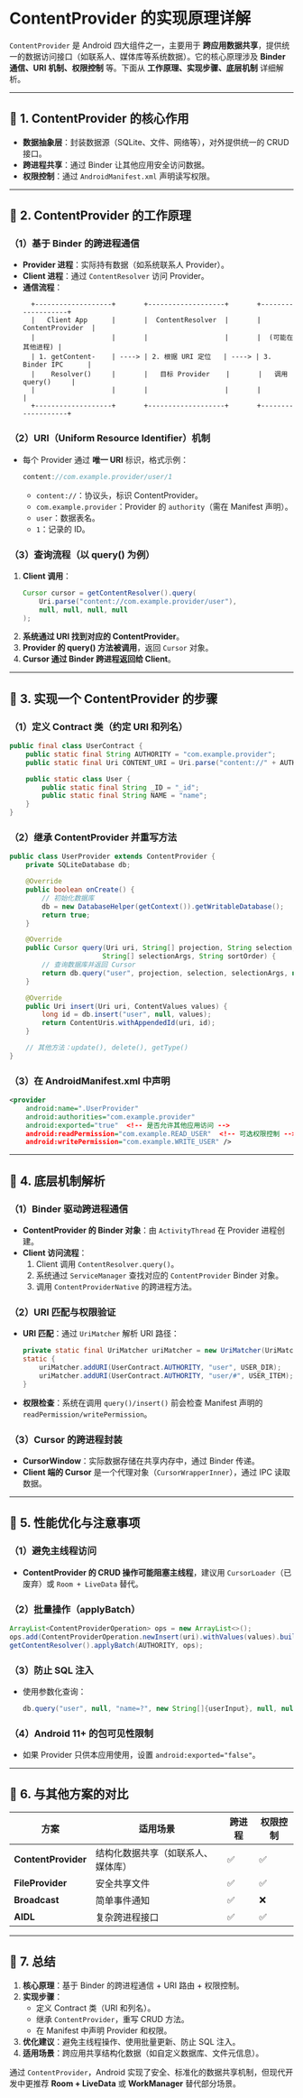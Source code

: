 # **ContentProvider 的实现原理详解**

`ContentProvider` 是 Android 四大组件之一，主要用于 **跨应用数据共享**，提供统一的数据访问接口（如联系人、媒体库等系统数据）。它的核心原理涉及 **Binder 通信、URI 机制、权限控制** 等。下面从 **工作原理、实现步骤、底层机制** 详细解析。

---

## **📌 1. ContentProvider 的核心作用**
- **数据抽象层**：封装数据源（SQLite、文件、网络等），对外提供统一的 CRUD 接口。
- **跨进程共享**：通过 Binder 让其他应用安全访问数据。
- **权限控制**：通过 `AndroidManifest.xml` 声明读写权限。

---

## **📌 2. ContentProvider 的工作原理**
### **（1）基于 Binder 的跨进程通信**
- **Provider 进程**：实际持有数据（如系统联系人 Provider）。
- **Client 进程**：通过 `ContentResolver` 访问 Provider。
- **通信流程**：
  ```mermaid
    +-------------------+       +-------------------+       +-------------------+
    |   Client App      |       |  ContentResolver  |       |  ContentProvider  |
    |                   |       |                   |       |  (可能在其他进程) |
    | 1. getContent-    | ----> | 2. 根据 URI 定位   | ----> | 3. Binder IPC      |
    |    Resolver()     |       |   目标 Provider    |       |   调用 query()     |
    |                   |       |                   |       |                   |
    +-------------------+       +-------------------+       +-------------------+
  ```

### **（2）URI（Uniform Resource Identifier）机制**
- 每个 Provider 通过 **唯一 URI** 标识，格式示例：
  ```java
  content://com.example.provider/user/1
  ```
  - `content://`：协议头，标识 ContentProvider。
  - `com.example.provider`：Provider 的 `authority`（需在 Manifest 声明）。
  - `user`：数据表名。
  - `1`：记录的 ID。

### **（3）查询流程（以 query() 为例）**
1. **Client 调用**：
   ```java
   Cursor cursor = getContentResolver().query(
       Uri.parse("content://com.example.provider/user"),
       null, null, null, null
   );
   ```
2. **系统通过 URI 找到对应的 ContentProvider**。
3. **Provider 的 query() 方法被调用**，返回 `Cursor` 对象。
4. **Cursor 通过 Binder 跨进程返回给 Client**。

---

## **📌 3. 实现一个 ContentProvider 的步骤**
### **（1）定义 Contract 类（约定 URI 和列名）**
```java
public final class UserContract {
    public static final String AUTHORITY = "com.example.provider";
    public static final Uri CONTENT_URI = Uri.parse("content://" + AUTHORITY + "/user");

    public static class User {
        public static final String _ID = "_id";
        public static final String NAME = "name";
    }
}
```

### **（2）继承 ContentProvider 并重写方法**
```java
public class UserProvider extends ContentProvider {
    private SQLiteDatabase db;

    @Override
    public boolean onCreate() {
        // 初始化数据库
        db = new DatabaseHelper(getContext()).getWritableDatabase();
        return true;
    }

    @Override
    public Cursor query(Uri uri, String[] projection, String selection,
                       String[] selectionArgs, String sortOrder) {
        // 查询数据库并返回 Cursor
        return db.query("user", projection, selection, selectionArgs, null, null, sortOrder);
    }

    @Override
    public Uri insert(Uri uri, ContentValues values) {
        long id = db.insert("user", null, values);
        return ContentUris.withAppendedId(uri, id);
    }

    // 其他方法：update(), delete(), getType()
}
```

### **（3）在 AndroidManifest.xml 中声明**
```xml
<provider
    android:name=".UserProvider"
    android:authorities="com.example.provider"
    android:exported="true"  <!-- 是否允许其他应用访问 -->
    android:readPermission="com.example.READ_USER"  <!-- 可选权限控制 -->
    android:writePermission="com.example.WRITE_USER" />
```

---

## **📌 4. 底层机制解析**
### **（1）Binder 驱动跨进程通信**
- **ContentProvider 的 Binder 对象**：由 `ActivityThread` 在 Provider 进程创建。
- **Client 访问流程**：
  1. Client 调用 `ContentResolver.query()`。
  2. 系统通过 `ServiceManager` 查找对应的 `ContentProvider` Binder 对象。
  3. 调用 `ContentProviderNative` 的跨进程方法。

### **（2）URI 匹配与权限验证**
- **URI 匹配**：通过 `UriMatcher` 解析 URI 路径：
  ```java
  private static final UriMatcher uriMatcher = new UriMatcher(UriMatcher.NO_MATCH);
  static {
      uriMatcher.addURI(UserContract.AUTHORITY, "user", USER_DIR);
      uriMatcher.addURI(UserContract.AUTHORITY, "user/#", USER_ITEM);
  }
  ```
- **权限检查**：系统在调用 `query()/insert()` 前会检查 Manifest 声明的 `readPermission/writePermission`。

### **（3）Cursor 的跨进程封装**
- **CursorWindow**：实际数据存储在共享内存中，通过 Binder 传递。
- **Client 端的 Cursor** 是一个代理对象（`CursorWrapperInner`），通过 IPC 读取数据。

---

## **📌 5. 性能优化与注意事项**
### **（1）避免主线程访问**
- **ContentProvider 的 CRUD 操作可能阻塞主线程**，建议用 `CursorLoader`（已废弃）或 `Room + LiveData` 替代。

### **（2）批量操作（applyBatch）**
```java
ArrayList<ContentProviderOperation> ops = new ArrayList<>();
ops.add(ContentProviderOperation.newInsert(uri).withValues(values).build());
getContentResolver().applyBatch(AUTHORITY, ops);
```

### **（3）防止 SQL 注入**
- 使用参数化查询：
  ```java
  db.query("user", null, "name=?", new String[]{userInput}, null, null, null);
  ```

### **（4）Android 11+ 的包可见性限制**
- 如果 Provider 只供本应用使用，设置 `android:exported="false"`。

---

## **📌 6. 与其他方案的对比**
| **方案**            | **适用场景**                     | **跨进程** | **权限控制** |
|---------------------|--------------------------------|-----------|-------------|
| **ContentProvider** | 结构化数据共享（如联系人、媒体库） | ✅         | ✅           |
| **FileProvider**    | 安全共享文件                    | ✅         | ✅           |
| **Broadcast**       | 简单事件通知                    | ✅         | ❌           |
| **AIDL**            | 复杂跨进程接口                  | ✅         | ✅           |

---

## **📌 7. 总结**
1. **核心原理**：基于 Binder 的跨进程通信 + URI 路由 + 权限控制。
2. **实现步骤**：
   - 定义 Contract 类（URI 和列名）。
   - 继承 `ContentProvider`，重写 CRUD 方法。
   - 在 Manifest 中声明 Provider 和权限。
3. **优化建议**：避免主线程操作、使用批量更新、防止 SQL 注入。
4. **适用场景**：跨应用共享结构化数据（如自定义数据库、文件元信息）。

通过 `ContentProvider`，Android 实现了安全、标准化的数据共享机制，但现代开发中更推荐 **Room + LiveData** 或 **WorkManager** 替代部分场景。